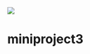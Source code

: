 <a href="https://codeclimate.com/github/bhumiben/mini-project-2/maintainability"><img src="https://api.codeclimate.com/v1/badges/a7ce6567b7bae3f8ac6f/maintainability" /></a>
# miniproject3
